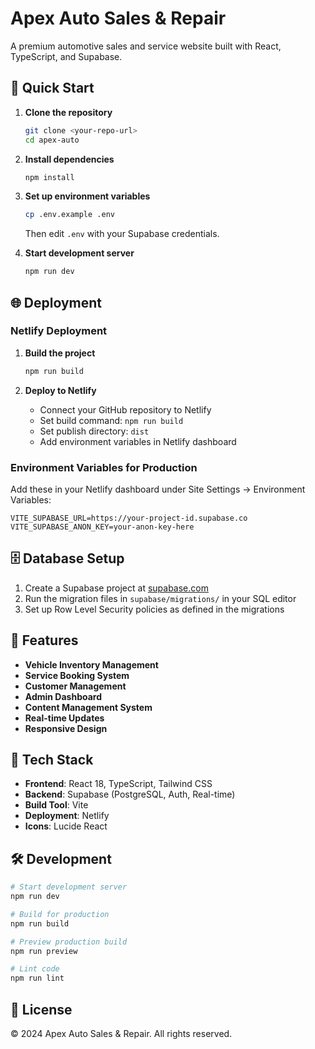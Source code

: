 # Apex Auto Sales & Repair

A premium automotive sales and service website built with React, TypeScript, and Supabase.

## 🚀 Quick Start

1. **Clone the repository**
   ```bash
   git clone <your-repo-url>
   cd apex-auto
   ```

2. **Install dependencies**
   ```bash
   npm install
   ```

3. **Set up environment variables**
   ```bash
   cp .env.example .env
   ```
   Then edit `.env` with your Supabase credentials.

4. **Start development server**
   ```bash
   npm run dev
   ```

## 🌐 Deployment

### Netlify Deployment

1. **Build the project**
   ```bash
   npm run build
   ```

2. **Deploy to Netlify**
   - Connect your GitHub repository to Netlify
   - Set build command: `npm run build`
   - Set publish directory: `dist`
   - Add environment variables in Netlify dashboard

### Environment Variables for Production

Add these in your Netlify dashboard under Site Settings → Environment Variables:

```
VITE_SUPABASE_URL=https://your-project-id.supabase.co
VITE_SUPABASE_ANON_KEY=your-anon-key-here
```

## 🗄️ Database Setup

1. Create a Supabase project at [supabase.com](https://supabase.com)
2. Run the migration files in `supabase/migrations/` in your SQL editor
3. Set up Row Level Security policies as defined in the migrations

## 🔧 Features

- **Vehicle Inventory Management**
- **Service Booking System**
- **Customer Management**
- **Admin Dashboard**
- **Content Management System**
- **Real-time Updates**
- **Responsive Design**

## 📱 Tech Stack

- **Frontend**: React 18, TypeScript, Tailwind CSS
- **Backend**: Supabase (PostgreSQL, Auth, Real-time)
- **Build Tool**: Vite
- **Deployment**: Netlify
- **Icons**: Lucide React

## 🛠️ Development

```bash
# Start development server
npm run dev

# Build for production
npm run build

# Preview production build
npm run preview

# Lint code
npm run lint
```

## 📄 License

© 2024 Apex Auto Sales & Repair. All rights reserved.